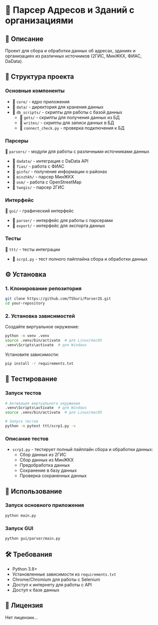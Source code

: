 # 📌 Парсер Адресов и Зданий с организациями

## 📖 Описание
Проект для сбора и обработки данных об адресах, зданиях и организациях из различных источников (2ГИС, МинЖКХ, ФИАС, DaData).

## 📂 Структура проекта

### Основные компоненты
- 📂 `core/` - ядро приложения
- 📂 `data/` - директория для хранения данных
- 📂 `db_scripts/` - скрипты для работы с базой данных
  - 📂 `gets/` - скрипты для получения данных из БД
  - 📂 `writes/` - скрипты для записи данных в БД
  - 🐍 `connect_check.py` - проверка подключения к БД

### Парсеры
📂 `parsers/` - модули для работы с различными источниками данных
- 📂 `dadata/` - интеграция с DaData API
- 📂 `fias/` - работа с ФИАС
- 📂 `ginfo/` - получение информации о районах
- 📂 `minzhkh/` - парсер МинЖКХ
- 📂 `osm/` - работа с OpenStreetMap
- 📂 `twogis/` - парсер 2ГИС

### Интерфейс
📂 `gui/` - графический интерфейс
- 📂 `parser/` - интерфейс для работы с парсерами
- 📂 `export/` - интерфейс для экспорта данных

### Тесты
📂 `ttt/` - тесты интеграции
- 🐍 `scrp1.py` - тест полного пайплайна сбора и обработки данных

## ⚙️ Установка

### 1. Клонирование репозитория
```sh
git clone https://github.com/TShuri/Parser2G.git
cd your-repository
```

### 2. Установка зависимостей
Создайте виртуальное окружение:
```sh
python -m venv .venv
source .venv/bin/activate  # для Linux/macOS
.venv\Scripts\activate  # для Windows
```

Установите зависимости:
```sh
pip install -r requirements.txt
```

## 🧪 Тестирование

### Запуск тестов
```sh
# Активация виртуального окружения
.venv\Scripts\activate  # для Windows
source .venv/bin/activate  # для Linux/macOS

# Запуск тестов
python -m pytest ttt/scrp1.py -v
```

### Описание тестов
- `scrp1.py` - тестирует полный пайплайн сбора и обработки данных:
  - Сбор данных из 2ГИС
  - Сбор данных из МинЖКХ
  - Предобработка данных
  - Сохранение в базу данных
  - Проверка сохраненных данных

## 🚀 Использование

### Запуск основного приложения
```sh
python main.py
```

### Запуск GUI
```sh
python gui/parser/main.py
```

## 🛠 Требования
- Python 3.8+
- Установленные зависимости из `requirements.txt`
- Chrome/Chromium для работы с Selenium
- Доступ к интернету для работы с API
- Доступ к базе данных

## 📜 Лицензия
Нет лицензии...
